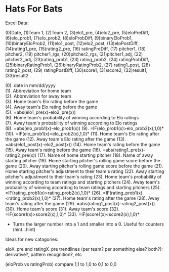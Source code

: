 # Hats For Bats

Excel Data:

(0)Date, (1)Team 1, (2)Team 2, (3)elo1_pre, (4)elo2_pre, (5)eloPreDiff, (6)elo_prob1, (7)elo_prob2, (8)eloProbDiff, (9)binaryEloProb1, (10)binaryEloProb2, (11)elo1_post, (12)elo2_post, (13)eloPostDiff, (14)rating1_pre, (15)rating2_pre, (16) ratingPreDiff, (17) pitcher1, (18) pitcher2, (19) pitcher1_rgs, (20)pitcher2_rgs, (21)pitcher1_adj, (22) pitcher2_adj, (23)rating_prob1, (23) rating_prob2, (24) ratingProbDiff, (25)binaryRatingProb1, (26)binaryRatingProb2, (27) rating1_post, (28) rating2_post, (29) ratingPostDiff, (30)score1, (31)score2, (32)result1, (33)result2 

 (0). date in mm/dd/yyyy  
 (1). Abbreviation for home team  
 (2). Abbreviation for away team  
 (3). Home team's Elo rating before the game  
 (4). Away team's Elo rating before the game  
 (5). =abs(elo1_pre(x)-elo2_pre(x))  
 (6). Home team's probability of winning according to Elo ratings  
 (7). Away team's probability of winning according to Elo ratings  
 (8). =abs(elo_prob1(x)-elo_prob1(x))
 (9). =IF(elo_prob1(x)>elo_prob2(x),1,0)*
(10). =IF(elo_prob1(x)<elo_prob2(x),1,0)*
(11). Home team's Elo rating after the game
(12). Away team's Elo rating after the game
(13). =abs(elo1_post(x)-elo2_post(x))
(14). Home team's rating before the game
(15). Away team's rating before the game
(16). =abs(rating1_pre(x)-rating2_pre(x))
(17). Name of home starting pitcher
(18). Name of away starting pitcher
(19). Home starting pitcher's rolling game score before the game
(20). Away starting pitcher's rolling game score before the game
(21). Home starting pitcher's adjustment to their team's rating
(22). Away starting pitcher's adjustment to their team's rating
(23). Home team's probability of winning according to team ratings and starting pitchers
(24). Away team's probability of winning according to team ratings and starting pitchers
(25). =IF(rating_prob1(x)>rating_prob2(x),1,0)*
(26). =IF(rating_prob1(x)<rating_prob2(x),1,0)*
(27). Home team's rating after the game
(28). Away team's rating after the game
(29). =abs(rating1_post(x)-rating2_post(x))
(30). Home team's score
(31). Away team's score
(32). =IF(score1(x)>score2(x),1,0)*
(33). =IF(score1(x)<score2(x),1,0)*

* Turns the larger number into a 1 and smaller into a 0. Useful for counters (hint...hint)

Ideas for new catagories:

eloX_pre and ratingX_pre trendlines (per team? per something else? both?): derivative?, pattern recognition?, etc

(eloProb vs ratingProb) compare 1,1 to 1,0 to 0,1 to 0,0

